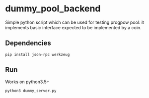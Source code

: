 # dummy_pool_backend

Simple python script which can be used for testing progpow pool: it implements basic interface expected to be implemented by a coin.

## Dependencies
`pip install json-rpc werkzeug`

## Run
Works on python3.5+

`python3 dummy_server.py`

